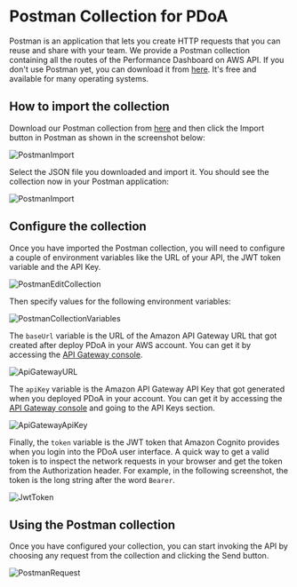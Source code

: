 # Postman Collection for PDoA

Postman is an application that lets you create HTTP requests that you can reuse and share with your team.
We provide a Postman collection containing all the routes of the Performance Dashboard on AWS API. If you don't use Postman yet, you can download it from [here](https://www.postman.com/downloads/). It's free and available for many operating systems.

## How to import the collection

Download our Postman collection from [here](https://github.com/awslabs/performance-dashboard-on-aws/tree/mainline/backend/postman) and then click the Import button in Postman as shown in the screenshot below:

![PostmanImport](./images/postman/import.png)

Select the JSON file you downloaded and import it. You should see the collection now in your Postman application:

![PostmanImport](./images/postman/import-success.png)

## Configure the collection

Once you have imported the Postman collection, you will need to configure a couple of environment variables like the URL of your API, the JWT token variable and the API Key.

![PostmanEditCollection](./images/postman/edit-collection.png)

Then specify values for the following environment variables:

![PostmanCollectionVariables](./images/postman/collection-variables.png)

The `baseUrl` variable is the URL of the Amazon API Gateway URL that got created after deploy PDoA in your AWS account. You can get it by accessing the [API Gateway console](https://console.aws.amazon.com/apigateway/home).

![ApiGatewayURL](./images/postman/apigateway-url.png)

The `apiKey` variable is the Amazon API Gateway API Key that got generated when you deployed PDoA in your account. You can get it by accessing the [API Gateway console](https://console.aws.amazon.com/apigateway/home) and going to the API Keys section.

![ApiGatewayApiKey](./images/postman/apigateway-api-key.png)

Finally, the `token` variable is the JWT token that Amazon Cognito provides when you login into the PDoA user interface. A quick way to get a valid token is to inspect the network requests in your browser and get the token from the Authorization header. For example, in the following screenshot, the token is the long string after the word `Bearer`.

![JwtToken](./images/postman/jwt-token.png)

## Using the Postman collection

Once you have configured your collection, you can start invoking the API by choosing any request from the collection and clicking the Send button.

![PostmanRequest](./images/postman/postman-request.png)
